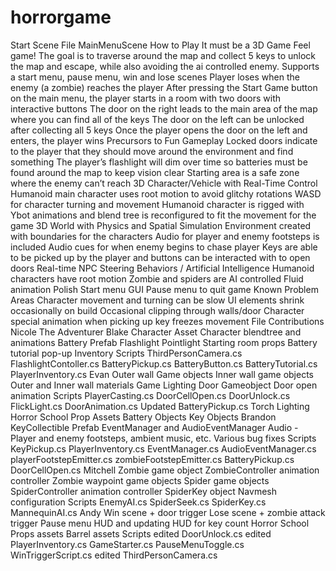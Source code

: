 # horrorgame
Start Scene File
MainMenuScene
How to Play
It must be a 3D Game Feel game!
The goal is to traverse around the map and collect 5 keys to unlock the map and escape, while also avoiding the ai controlled enemy. 
Supports a start menu, pause menu, win and lose scenes
Player loses when the enemy (a zombie) reaches the player
After pressing the Start Game button on the main menu, the player starts in a room with two doors with interactive buttons
The door on the right leads to the main area of the map where you can find all of the keys
The door on the left can be unlocked after collecting all 5 keys
Once the player opens the door on the left and enters, the player wins
Precursors to Fun Gameplay 
Locked doors indicate to the player that they should move around the environment and find something
The player’s flashlight will dim over time so batteries must be found around the map to keep vision clear
Starting area is a safe zone where the enemy can’t reach
3D Character/Vehicle with Real-Time Control
Humanoid main character uses root motion to avoid glitchy rotations
WASD for character turning and movement
Humanoid character is rigged with Ybot animations and blend tree is reconfigured to fit the movement for the game 
3D World with Physics and Spatial Simulation
Environment created with boundaries for the characters
Audio for player and enemy footsteps is included
Audio cues for when enemy begins to chase player
Keys are able to be picked up by the player and buttons can be interacted with to open doors
Real-time NPC Steering Behaviors / Artificial Intelligence
Humanoid characters have root motion
Zombie and spiders are AI controlled
Fluid animation
Polish
Start menu GUI
Pause menu to quit game
Known Problem Areas
Character movement and turning can be slow
UI elements shrink occasionally on build
Occasional clipping through walls/door
Character special animation when picking up key freezes movement
File Contributions
Nicole
The Adventurer Blake Character Asset
Character blendtree and animations
Battery Prefab
Flashlight Pointlight
Starting room props
Battery tutorial pop-up
Inventory
Scripts
ThirdPersonCamera.cs
FlashlightContoller.cs
BatteryPickup.cs
BatteryButton.cs
BatteryTutorial.cs
PlayerInventory.cs
Evan
Outer wall Game objects
Inner wall game objects
Outer and Inner wall materials
Game Lighting
Door Gameobject
Door open animation
Scripts
PlayerCasting.cs
DoorCellOpen.cs
DoorUnlock.cs
FlickLight.cs
DoorAnimation.cs
Updated BatteryPickup.cs
Torch Lighting
Horror School Prop Assets
Battery Objects
Key Objects
Brandon
KeyCollectible Prefab
EventManager and AudioEventManager
Audio - Player and enemy footsteps, ambient music, etc.
Various bug fixes
Scripts
KeyPickup.cs
PlayerInventory.cs
EventManager.cs
AudioEventManager.cs
playerFootstepEmitter.cs
zombieFootstepEmitter.cs
BatteryPickup.cs
DoorCellOpen.cs
Mitchell
Zombie game object
ZombieController animation controller
Zombie waypoint game objects
Spider game objects
SpiderController animation controller
SpiderKey object
Navmesh configuration
Scripts
EnemyAI.cs
SpiderSeek.cs
SpiderKey.cs
MannequinAI.cs
Andy
Win scene + door trigger
Lose scene + zombie attack trigger
Pause menu
HUD and updating HUD for key count
Horror School Props assets
Barrel assets
Scripts
edited DoorUnlock.cs
edited PlayerInventory.cs
GameStarter.cs
PauseMenuToggle.cs
WinTriggerScript.cs
edited ThirdPersonCamera.cs

